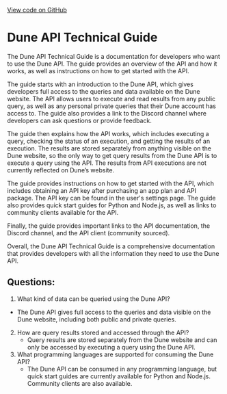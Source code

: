 [View code on GitHub](https://dune.com/blob/master/api\index.md)

# Dune API Technical Guide

The Dune API Technical Guide is a documentation for developers who want to use the Dune API. The guide provides an overview of the API and how it works, as well as instructions on how to get started with the API. 

The guide starts with an introduction to the Dune API, which gives developers full access to the queries and data available on the Dune website. The API allows users to execute and read results from any public query, as well as any personal private queries that their Dune account has access to. The guide also provides a link to the Discord channel where developers can ask questions or provide feedback.

The guide then explains how the API works, which includes executing a query, checking the status of an execution, and getting the results of an execution. The results are stored separately from anything visible on the Dune website, so the only way to get query results from the Dune API is to execute a query using the API. The results from API executions are not currently reflected on Dune’s website.

The guide provides instructions on how to get started with the API, which includes obtaining an API key after purchasing an app plan and API package. The API key can be found in the user's settings page. The guide also provides quick start guides for Python and Node.js, as well as links to community clients available for the API.

Finally, the guide provides important links to the API documentation, the Discord channel, and the API client (community sourced). 

Overall, the Dune API Technical Guide is a comprehensive documentation that provides developers with all the information they need to use the Dune API.
## Questions: 
 1. What kind of data can be queried using the Dune API?
   - The Dune API gives full access to the queries and data visible on the Dune website, including both public and private queries.
2. How are query results stored and accessed through the API?
   - Query results are stored separately from the Dune website and can only be accessed by executing a query using the Dune API.
3. What programming languages are supported for consuming the Dune API?
   - The Dune API can be consumed in any programming language, but quick start guides are currently available for Python and Node.js. Community clients are also available.